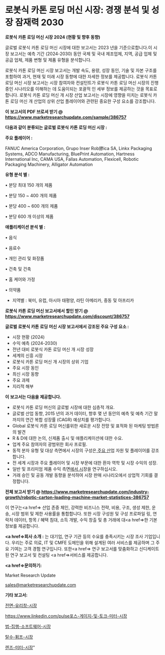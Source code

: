 # 로봇식 카톤 로딩 머신 시장: 경쟁 분석 및 성장 잠재력 2030

<strong>로봇식 카톤 로딩 머신 시장 2024 (현황 및 향후 동향)</strong>

글로벌 로봇식 카톤 로딩 머신 시장에 대한 보고서는 2023 년을 기준으로합니다.이 시장 보고서는 예측 기간 (2024-2030) 동안 국제 및 국내 제조업체, 지역, 공급 업체 및 공급 업체, 제품 변형 및 제품 유형을 분석합니다.

로봇식 카톤 로딩 머신 시장 보고서는 개발 속도, 용량, 성장 동인, 기술 및 자본 구조를 포함하여 과거, 현재 및 미래 시장 동향에 대한 자세한 정보를 제공합니다. 로봇식 카톤 로딩 머신 시장 보고서는 시장 참여자와 컨설턴트가 로봇식 카톤 로딩 머신 시장의 진행중인 시나리오를 이해하는 데 도움이되는 포괄적 인 세부 정보를 제공하는 것을 목표로합니다. 로봇식 카톤 로딩 머신 개 시장 산업 보고서는 시장에 영향을 미치는 로봇식 카톤 로딩 머신 개 산업의 상위 산업 플레이어와 관련된 중요한 구성 요소를 강조합니다.



<strong>이 보고서의 PDF 브로셔 받기 @ <a href=https://www.marketresearchupdate.com/sample/386757>https://www.marketresearchupdate.com/sample/386757</a></strong>



<strong>다음과 같이 분류되는 글로벌 로봇식 카톤 로딩 머신 시장 :</strong>



<strong>주요 플레이어 :</strong>

FANUC America Corporation, Grupo Inser Rob鏒ica SA, Linkx Packaging Systems, ADCO Manufacturing, BluePrint Automation, Hartness International Inc, CAMA USA, Fallas Automation, Flexicell, Robotic Packaging Machinery, Alligator Automation



<strong>유형 분석 별 :</strong>

• 분당 최대 150 개의 제품

• 분당 150 ~ 400 개의 제품

• 분당 400 ~ 600 개의 제품

• 분당 600 개 이상의 제품



<strong>애플리케이션 분석 별 :</strong>

• 음식

• 음료수

• 개인 관리 및 화장품

• 건축 및 건축

• 홈 케어와 가정

• 의약품

<ul>
  <li>지역별 : 북미, 유럽, 아시아 태평양, 라틴 아메리카, 중동 및 아프리카</li>
</ul>


<strong>로봇식 카톤 로딩 머신 보고서에서 할인 받기 @ <a href=https://www.marketresearchupdate.com/discount/386757>https://www.marketresearchupdate.com/discount/386757</a></strong>



<strong>글로벌 로봇식 카톤 로딩 머신 시장 보고서에서 강조된 주요 구성 요소 :</strong>
<ul>
  <li>시장 현황 (2024)</li>
  <li>수익 예측 (2024-2030)</li>
  <li>전년 대비 로봇식 카톤 로딩 머신 개 시장 성장</li>
  <li>세계의 신흥 시장</li>
  <li>로봇식 카톤 로딩 머신 개 시장의 상위 기업</li>
  <li>주요 시장 동인</li>
  <li>최신 시장 동향</li>
  <li>주요 과제</li>
  <li>지리적 해부</li>
</ul>


<strong>이 보고서는 다음을 제공합니다.</strong>
<ul>
  <li>로봇식 카톤 로딩 머신의 글로벌 시장에 대한 심층적 개요.</li>
  <li>글로벌 산업 동향, 2015 년의 과거 데이터, 향후 몇 년 동안의 예측 및 예측 기간 말까지의 연간 복합 성장률 (CAGR) 예상치를 평가합니다.</li>
  <li>Global 로봇식 카톤 로딩 머신를위한 새로운 시장 전망 및 표적화 된 마케팅 방법론의 발견</li>
  <li>R &amp; D에 대한 논의, 신제품 출시 및 애플리케이션에 대한 수요.</li>
  <li>업계 주요 참여자의 광범위한 회사 프로필.</li>
  <li>동적 분자 유형 및 대상 측면에서 시장의 구성은<a href=> 주요 산</a>업 자원 및 플레이어를 강조합니다.</li>
  <li>전 세계 시장과 주요 플레이어 및 시장 부문에 대한 환자 역학 및 시장 수익의 성장.</li>
  <li>일반 및 프리미엄 제품 수익 측면<a href=>에서 시</a>장을 연구하십시오.</li>
  <li>거래 승인 및 공동 개발 동향을 분석하여 시장 판매 시나리오에서 상업적 기회를 결정합니다.</li>
</ul>



<strong>전체 보고서 받기 @ <a href=https://www.marketresearchupdate.com/industry-growth/robotic-carton-loading-machine-market-statistices-386757>https://www.marketresearchupdate.com/industry-growth/robotic-carton-loading-machine-market-statistices-386757</a></strong>

이 연구는<a href=> 산업 존중</a> 체인, 강력한 비즈니스 전략, 비용, 구조, 생성 제한, 운송, 시장 범위 및 제한 사용률을 통합합니다. 또한 시장 구성원 및 구성 프로파일 링, 연락처 데이터, 항목 / 혜택 침대, 소득 개발, 수익 창출 및 총 거래에 대<a href=>한 기본 </a>정보를 제공합니다.



<strong><a href=>회사 소</a>개 :</strong>
는 대기업, 연구 기관 등의 수요를 충족시키는 시장 조사 기업입니다. 우리는 주로 의료, IT 및 CMFE 도메인을 위해 설계된 여러 서비스를 제공하며 그 주요 기여는 고객 경험 연구입니다. 또한<a href=> 연구 보</a>고서를 맞춤화하고 신디케이트 된 연구 보고서 및 컨설팅 <a href=>서비스</a>를 제공합니다.



<strong><a href=>문의하기:</a></strong>

Market Research Update

sales@marketresearchupdate.com



<strong>기타 보고서:</strong>

<a href=https://www.linkedin.com/pulse/전면-유리창-시장-동향-및-성장-전망-analytics-alchemy-360-analysis/>전면-유리창-시장</a>

<a href=https://www.linkedin.com/pulse포스-게이지-및-토크-미터-시장-진입-전략-위험-평가2029년-z927f/>https://www.linkedin.com/pulse포스-게이지-및-토크-미터-시장</a>

<a href=https://www.linkedin.com/pulse/법-집행-소프트웨어-시장-진입-전략-및-위험-평가2029년-analytics-alchemy-360-analysis-jddlf/>법-집행-소프트웨어-시장</a>

<a href=https://www.linkedin.com/pulse/탈수-펌프-시장-동향-및-성장-전망-consumer-connection-chronicles-24--5xozf/>탈수-펌프-시장</a>

<a href=https://www.linkedin.com/pulse/렌즈-미터-시장-규모-및-성장-2023-survey-savvy-insights-360-analysis-1jy3f/>렌즈-미터-시장</a>"
